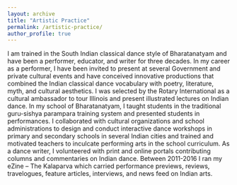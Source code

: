 ```yaml
---
layout: archive
title: "Artistic Practice"
permalink: /artistic-practice/
author_profile: true
---
```

I am trained in the South Indian classical dance style of Bharatanatyam and have been a performer, educator, and writer for three decades. In my career as a performer, I have been invited to present at several Government and private cultural events and have conceived innovative productions that combined the Indian classical dance vocabulary with poetry, literature, myth, and cultural aesthetics. I was selected by the Rotary International as a cultural ambassador to tour Illinois and present illustrated lectures on Indian dance. In my school of Bharatanatyam, I taught students in the traditional guru-sishya parampara training system and presented students in performances. I collaborated with cultural organizations and school administrations to design and conduct interactive dance workshops in primary and secondary schools in several Indian cities and trained and motivated teachers to inculcate performing arts in the school curriculum. As a dance writer, I volunteered with print and online portals contributing columns and commentaries on Indian dance. Between 2011-2016 I ran my eZine – The Kalaparva which carried performance previews, reviews, travelogues, feature articles, interviews, and news feed on Indian arts. 